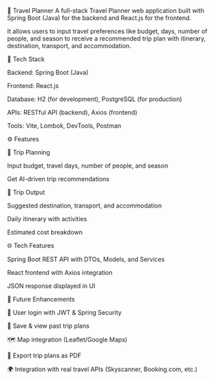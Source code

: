 🧳 Travel Planner
A full-stack Travel Planner web application built with Spring Boot (Java) for the backend and React.js for the frontend.

It allows users to input travel preferences like budget, days, number of people, and season to receive a recommended trip plan with itinerary, destination, transport, and accommodation.

🚀 Tech Stack

Backend: Spring Boot (Java)

Frontend: React.js

Database: H2 (for development), PostgreSQL (for production)

APIs: RESTful API (backend), Axios (frontend)

Tools: Vite, Lombok, DevTools, Postman

⚙️ Features

🔑 Trip Planning

Input budget, travel days, number of people, and season

Get AI-driven trip recommendations

🏨 Trip Output

Suggested destination, transport, and accommodation

Daily itinerary with activities

Estimated cost breakdown

🌐 Tech Features

Spring Boot REST API with DTOs, Models, and Services

React frontend with Axios integration

JSON response displayed in UI

🚧 Future Enhancements

🔑 User login with JWT & Spring Security

💾 Save & view past trip plans

🗺️ Map integration (Leaflet/Google Maps)

📄 Export trip plans as PDF

🌍 Integration with real travel APIs (Skyscanner, Booking.com, etc.)

